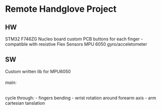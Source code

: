 # Remote Handglove Project

## HW
STM32 F746ZG Nucleo board
custom PCB
buttons for each finger - compatible with resistive Flex Sensors 
MPU 6050 gyro/acceletometer

## SW
Custom written lib for MPU6050

###### main: 
  cycle through:
    - fingers bending
    - wrist rotation around forearm axis
    - arm cartesian tanslation
